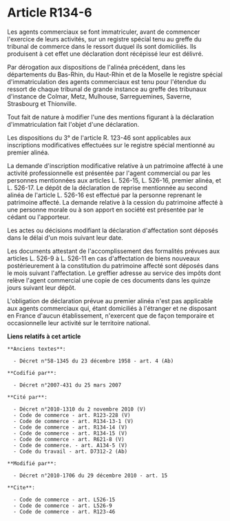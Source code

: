 # Article R134-6

Les agents commerciaux se font immatriculer, avant de commencer l'exercice de leurs activités, sur un registre spécial tenu
au greffe du tribunal de commerce dans le ressort duquel ils sont domiciliés. Ils produisent à cet effet une déclaration dont
récépissé leur est délivré. 

Par dérogation aux dispositions de l'alinéa précédent, dans les départements du Bas-Rhin, du Haut-Rhin et de la Moselle le
registre spécial d'immatriculation des agents commerciaux est tenu pour l'étendue du ressort de chaque tribunal de grande
instance au greffe des tribunaux d'instance de Colmar, Metz, Mulhouse, Sarreguemines, Saverne, Strasbourg et Thionville. 

Tout fait de nature à modifier l'une des mentions figurant à la déclaration d'immatriculation fait l'objet d'une
déclaration. 

Les dispositions du 3° de l'article R. 123-46 sont applicables aux inscriptions modificatives effectuées sur le registre
spécial mentionné au premier alinéa. 

La demande d'inscription modificative relative à un patrimoine affecté à une activité professionnelle est présentée par
l'agent commercial ou par les personnes mentionnées aux articles L. 526-15, L. 526-16, premier alinéa, et L. 526-17. Le dépôt
de la déclaration de reprise mentionnée au second alinéa de l'article L. 526-16 est effectué par la personne reprenant le
patrimoine affecté. La demande relative à la cession du patrimoine affecté à une personne morale ou à son apport en société
est présentée par le cédant ou l'apporteur. 

Les actes ou décisions modifiant la déclaration d'affectation sont déposés dans le délai d'un mois suivant leur date. 

Les documents attestant de l'accomplissement des formalités prévues aux articles L. 526-9 à L. 526-11 en cas d'affectation de
biens nouveaux postérieurement à la constitution du patrimoine affecté sont déposés dans le mois suivant l'affectation. Le
greffier adresse au service des impôts dont relève l'agent commercial une copie de ces documents dans les quinze jours
suivant leur dépôt.

L'obligation de déclaration prévue au premier alinéa n'est pas applicable aux agents commerciaux qui, étant domiciliés à
l'étranger et ne disposant en France d'aucun établissement, n'exercent que de façon temporaire et occasionnelle leur activité
sur le territoire national.

**Liens relatifs à cet article**

	**Anciens textes**:

	  - Décret n°58-1345 du 23 décembre 1958 - art. 4 (Ab)

	**Codifié par**:

	  - Décret n°2007-431 du 25 mars 2007

	**Cité par**:

	  - Décret n°2010-1310 du 2 novembre 2010 (V)
	  - Code de commerce - art. R123-228 (V)
	  - Code de commerce - art. R134-13-1 (V)
	  - Code de commerce - art. R134-14 (V)
	  - Code de commerce - art. R134-15 (V)
	  - Code de commerce - art. R621-8 (V)
	  - Code de commerce. - art. A134-5 (V)
	  - Code du travail - art. D7312-2 (Ab)

	**Modifié par**:

	  - Décret n°2010-1706 du 29 décembre 2010 - art. 15

	**Cite**:

	  - Code de commerce - art. L526-15
	  - Code de commerce - art. L526-9
	  - Code de commerce - art. R123-46
